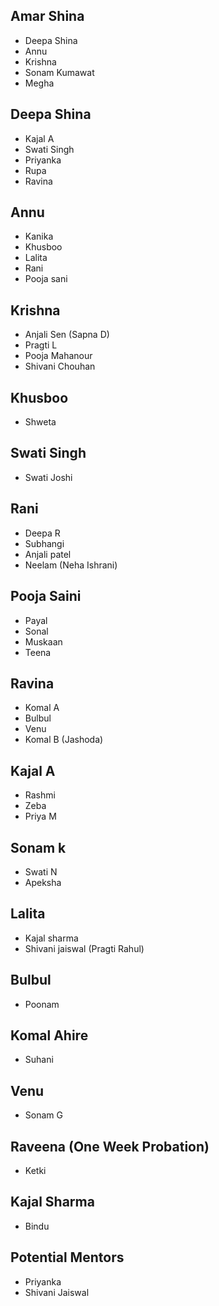 ## Amar Shina
- Deepa Shina 
- Annu 
- Krishna
- Sonam Kumawat
- Megha

## Deepa Shina
- Kajal A
- Swati Singh
- Priyanka 
- Rupa
- Ravina

## Annu
- Kanika
- Khusboo
- Lalita
- Rani
- Pooja sani

## Krishna
- Anjali Sen (Sapna D)
- Pragti L
- Pooja Mahanour
- Shivani Chouhan

## Khusboo
- Shweta

## Swati Singh
- Swati Joshi

## Rani
- Deepa R
- Subhangi
- Anjali patel
- Neelam (Neha Ishrani)

## Pooja Saini
- Payal
- Sonal
- Muskaan
- Teena

## Ravina
- Komal A
- Bulbul
- Venu
- Komal B (Jashoda)

## Kajal A
- Rashmi
- Zeba
- Priya M

## Sonam k
- Swati N
- Apeksha

## Lalita
- Kajal sharma
- Shivani jaiswal (Pragti Rahul)

## Bulbul
- Poonam

## Komal Ahire
- Suhani

## Venu
- Sonam G

## Raveena (One Week Probation)
- Ketki

## Kajal Sharma
- Bindu

## Potential Mentors
- Priyanka
- Shivani Jaiswal
